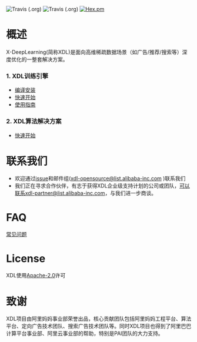 ![Travis (.org)](https://img.shields.io/badge/build-passing-green.svg)
![Travis (.org)](https://img.shields.io/badge/docs-latest-green.svg)
[![Hex.pm](https://img.shields.io/hexpm/l/plug.svg)](https://github.com/alibaba/x-deeplearning/blob/master/LICENSE)

# 概述 
X-DeepLearning(简称XDL)是面向高维稀疏数据场景（如广告/推荐/搜索等）深度优化的一整套解决方案。

### 1. XDL训练引擎

* [编译安装](https://github.com/alibaba/x-deeplearning/wiki/%E7%BC%96%E8%AF%91%E5%AE%89%E8%A3%85)
* [快速开始](https://github.com/alibaba/x-deeplearning/wiki/%E5%BF%AB%E9%80%9F%E5%BC%80%E5%A7%8B)
* [使用指南](https://github.com/alibaba/x-deeplearning/wiki/%E7%94%A8%E6%88%B7%E6%96%87%E6%A1%A3)

### 2. XDL算法解决方案
* [快速开始](https://github.com/alibaba/x-deeplearning/wiki/XDL%E7%AE%97%E6%B3%95%E8%A7%A3%E5%86%B3%E6%96%B9%E6%A1%88)

# 联系我们
* 欢迎通过[issue](https://github.com/alibaba/x-deeplearning/issues)和邮件组(xdl-opensource@list.alibaba-inc.com
)联系我们
* 我们正在寻求合作伙伴，有志于获得XDL企业级支持计划的公司或团队，可以联系xdl-partner@list.alibaba-inc.com，与我们进一步商谈。

# FAQ
[常见问题](https://github.com/alibaba/x-deeplearning/wiki/FAQ)

# License
XDL使用[Apache-2.0](https://github.com/alibaba/x-deeplearning/blob/master/xdl/LICENSE)许可

# 致谢
XDL项目由阿里妈妈事业部荣誉出品，核心贡献团队包括阿里妈妈工程平台、算法平台、定向广告技术团队、搜索广告技术团队等。同时XDL项目也得到了阿里巴巴计算平台事业部、阿里云事业部的帮助，特别是PAI团队的大力支持。
